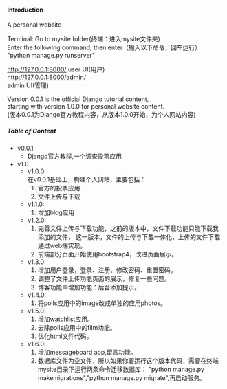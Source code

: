 #### Introduction

A personal website

Terminal: Go to mysite folder(终端：进入mysite文件夹)  
Enter the following command, then enter（输入以下命令，回车运行）  
"python manage.py runserver"
  
http://127.0.0.1:8000/
user UI(用户)  
http://127.0.0.1:8000/admin/  
admin UI(管理)

Version 0.0.1 is the official Django tutorial content,  
starting with version 1.0.0 for personal website content.  
(版本0.0.1为Django官方教程内容，从版本1.0.0开始，为个人网站内容)


##### Table of Content
- v0.0.1  
    * Django官方教程,一个调查投票应用
- v1.0
    * v1.0.0:  
        在v0.0.1基础上，构建个人网站，主要包括：
        1. 官方的投票应用
        2. 文件上传与下载
    * v1.1.0:  
        1. 增加blog应用
    * v1.2.0:  
        1. 完善文件上传与下载功能，之前的版本中，文件下载功能只能下载我添加的文件，
        这一版本，文件的上传与下载一体化，上传的文件下载通过web端实现。 
        2. 前端部分页面开始使用bootstrap4，改进页面展示。        
    * v1.3.0:
        1. 增加用户登录，登录、注册、修改密码、重置密码。
        2. 调整了文件上传功能页面的展示，修复一些问题。
        3. 博客功能中增加功能：后台添加提示。
    * v1.4.0:
        1. 将polls应用中的image改成单独的应用photos。
    * v1.5.0:
        1. 增加watchlist应用。
        2. 去除polls应用中的film功能。
        3. 优化html文件代码。
    * v1.6.0:
        1. 增加messageboard app,留言功能。
        2. 数据库文件为空文件，所以如果你要运行这个版本代码，需要在终端mysite目录下运行两条命令迁移数据库：
        "python manage.py makemigrations","python manage.py migrate",再启动服务。